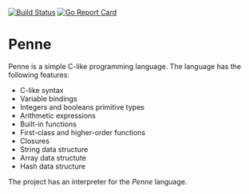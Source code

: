[![Build Status](https://travis-ci.com/spaghettifunk/penne.svg?branch=master)](https://travis-ci.com/spaghettifunk/penne)  [![Go Report Card](https://goreportcard.com/badge/github.com/spaghettifunk/penne)](https://goreportcard.com/report/github.com/spaghettifunk/penne)

# Penne
Penne is a simple C-like programming language. The language has the following features:
- C-like syntax
- Variable bindings
- Integers and booleans primitive types
- Arithmetic expressions
- Built-in functions
- First-class and higher-order functions
- Closures
- String data structure
- Array data structute
- Hash data structure

The project has an interpreter for the *Penne* language.
